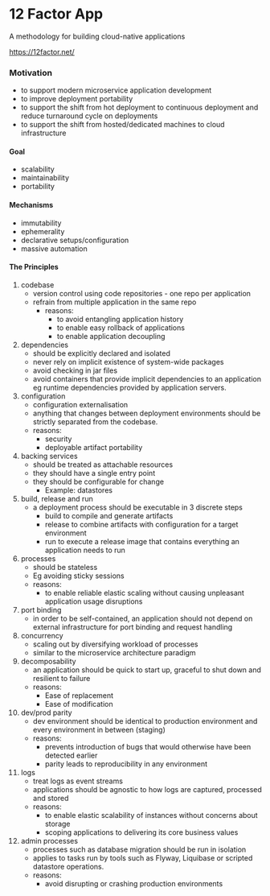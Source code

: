 # 12 Factor App

A methodology for building cloud-native applications

https://12factor.net/


### Motivation

- to support modern microservice application development
- to improve deployment portability
- to support the shift from hot deployment to continuous deployment and reduce turnaround cycle on deployments
- to support the shift from hosted/dedicated machines to cloud infrastructure

#### Goal

- scalability
- maintainability
- portability

#### Mechanisms

- immutability
- ephemerality
- declarative setups/configuration
- massive automation

#### The Principles

1. codebase
   - version control using code repositories - one repo per application
   - refrain from multiple application in the same repo
     - reasons:
       - to avoid entangling application history
       - to enable easy rollback of applications
       - to enable application decoupling
2. dependencies
   - should be explicitly declared and isolated
   - never rely on implicit existence of system-wide packages
   - avoid checking in jar files
   - avoid containers that provide implicit dependencies to an application eg runtime dependencies provided by application servers.
3. configuration
   - configuration externalisation
   - anything that changes between deployment environments should be strictly separated from the codebase.
   - reasons:
     - security
     - deployable artifact portability
4. backing services
   - should be treated as attachable resources
   - they should have a single entry point
   - they should be configurable for change
     - Example: datastores
5. build, release and run
    - a deployment process should be executable in 3 discrete steps
      - build to compile and generate artifacts
      - release to combine artifacts with configuration for a target environment
      - run to execute a release image that contains everything an application needs to run
6. processes
    - should be stateless
    - Eg avoiding sticky sessions
    - reasons:
      - to enable reliable elastic scaling without causing unpleasant application usage disruptions
7. port binding
    - in order to be self-contained, an application should not depend on external infrastructure for port binding and request handling
8. concurrency
    - scaling out by diversifying workload of processes
    - similar to the microservice architecture paradigm
9. decomposability
    - an application should be quick to start up, graceful to shut down and resilient to failure
    - reasons:
      - Ease of replacement
      - Ease of modification
10. dev/prod parity
    - dev environment should be identical to production environment and every environment in between (staging)
    - reasons:
      - prevents introduction of bugs that would otherwise have been detected earlier
      - parity leads to reproducibility in any environment
11. logs
    - treat logs as event streams
    - applications should be agnostic to how logs are captured, processed and stored
    - reasons:
      - to enable elastic scalability of instances without concerns about storage
      - scoping applications to delivering its core business values
12. admin processes
      - processes such as database migration should be run in isolation
      - applies to tasks run by tools such as Flyway, Liquibase or scripted datastore operations.
      - reasons:
        - avoid disrupting or crashing production environments
